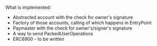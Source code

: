 What is implemented:

- Abstracted account with the check for owner's signature
- Factory of those accounts, calling of which happens in EntryPoint
- Paymaster with the check for owner's/signer's signature
- A way to send PackedUserOperations
- ERC6900 - to be written

